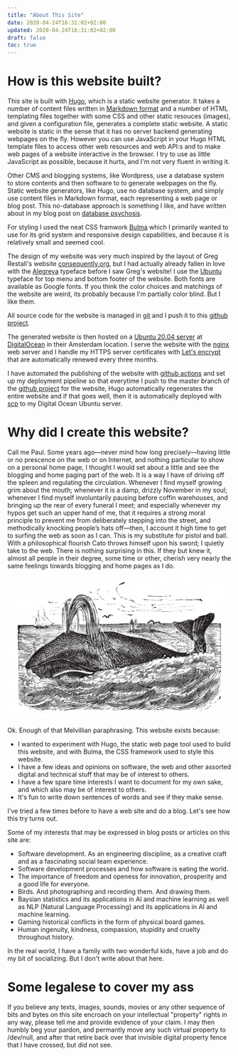 ```yaml
---
title: "About This Site"
date: 2020-04-24T16:31:02+02:00
updated: 2020-04-24T16:31:02+02:00
draft: false
toc: true
---
```


# How is this website built?

This site is built with [Hugo](https://gohugo.io/), which is a static website
generator. It takes a number of content files written in
[Markdown format](https://www.markdownguide.org/) and a number of HTML
templating files together with some CSS and other static resouces (images), and
given a configuration file, generates a complete static website. A static website
is static in the sense that it has no server backend generating webpages on the
fly. However you can use JavaScript in your Hugo HTML template files to access
other web resources and web API:s and to make web pages of a website interactive
in the browser. I try to use as little JavaScript as possible, because it hurts,
and I'm not very fluent in writing it.

Other CMS and blogging systems, like Wordpress, use a database system to store
contents and then software to to generate webpages on the fly. Static website
generators, like Hugo, use no database system, and simply use content files in
Markdown format, each representing a web page or blog post. This no-database
approach is something I like, and have written about in my blog post on
[database psychosis](/blog/database-psychosis/).

For styling I used the neat CSS framwork [Bulma](https://bulma.io/) which I
primarily wanted to use for its grid system and responsive design capabilities,
and because it is relatively small and seemed cool.

The design of my website was very much inspired by the layout of Greg Restall's
website [consequently.org](https://consequently.org/), but I had actually already
fallen in love with the
[Alegreya](https://typographica.org/typeface-reviews/alegreya-ht/) typeface
before I saw Greg's website! I use the [Ubuntu](https://design.ubuntu.com/font/)
typeface for top menu and bottom footer of the website. Both fonts are available
as Google fonts. If you think the color choices and matchings of the website are
weird, its probably because I'm partially color blind. But I like them.

All source code for the website is managed in [git](https://git-scm.com/) and I
push it to this [github project](https://github.com/pacoispaco/paulcohen.se).

The generated website is then hosted on a
[Ubuntu 20.04 server](https://ubuntu.com/server) at
[DigitalOcean](https://www.digitalocean.com/) in their Amsterdam location. I
serve the website with the [nginx](https://www.nginx.com/) web server and I
handle my HTTPS server certificates with [Let's encrypt](https://letsencrypt.org/)
that are automatically renewed every three months.

I have automated the publishing of the website with
[github actions](https://github.com/features/actions) and set up my deployment
pipeline so that everytime I push to the master branch of the
[github project](https://github.com/pacoispaco/paulcohen.se) for the website,
Hugo automatically regenerates the entire website and if that goes well, then
it is automatically deployed with [scp](https://www.ssh.com/ssh/scp/) to my
Digital Ocean Ubuntu server.

# Why did I create this website?

Call me Paul. Some years ago—never mind how long precisely—having little or no prescence on the web or on Internet, and nothing particular to show on a personal home page, I thought I would set about a little and see the blogging and home paging part of the web. It is a way I have of driving off the spleen and regulating the circulation. Whenever I find myself growing grim about the mouth; whenever it is a damp, drizzly November in my soul; whenever I find myself involuntarily pausing before coffin warehouses, and bringing up the rear of every funeral I meet; and especially whenever my hypos get such an upper hand of me, that it requires a strong moral principle to prevent me from deliberately stepping into the street, and methodically knocking people’s hats off—then, I account it high time to get to surfing the web as soon as I can. This is my substitute for pistol and ball. With a philosophical flourish Cato throws himself upon his sword; I quietly take to the web. There is nothing surprising in this. If they but knew it, almost all people in their degree, some time or other, cherish very nearly the same feelings towards blogging and home pages as I do.

![A whale of a time](whale-vintage-engraving.jpg)

Ok. Enough of that Melvillian paraphrasing. This website exists because:

* I wanted to experiment with Hugo, the static web page tool used to build this
  website, and with Bulma, the CSS framework used to style this website.
* I have a few ideas and opinions on software, the web and other assorted digital and
  technical stuff that may be of interest to others.
* I have a few spare time interests I want to document for my own sake, and
  which also may be of interest to others.
* It's fun to write down sentences of words and see if they make sense.

I've tried a few times before to have a web site and do a blog. Let's see how this try turns out.

Some of my interests that may be expressed in blog posts or articles on this
site are:

 * Software development. As an engineering discipline, as a creative craft and
   as a fascinating social team experience.
 * Software development processes and how software is eating the world.
 * The importance of freedom and openess for innovation, prosperity and a good
   life for everyone.
 * Birds. And photographing and recording them. And drawing them.
 * Baysian statistics and its applications in AI and machine learning as well
   as NLP (Natural Language Processing) and its applications in AI and machine learning.
 * Gaming historical conflicts in the form of physical board games.
 * Human ingenuity, kindness, compassion, stupidity and cruelty throughout history.

In the real world, I have a family with two wonderful kids, have a job and do my
bit of socializing. But I don't write about that here.

# Some legalese to cover my ass

If you believe any texts, images, sounds, movies or any other sequence of bits
and bytes on this site encroach on your intellectual "property" rights in any
way, please tell me and provide evidence of your claim. I may then humbly beg
your pardon, and permantly move any such virtual property to /dev/null, and
after that retire back over that invisible digital property fence that I have
crossed, but did not see.

